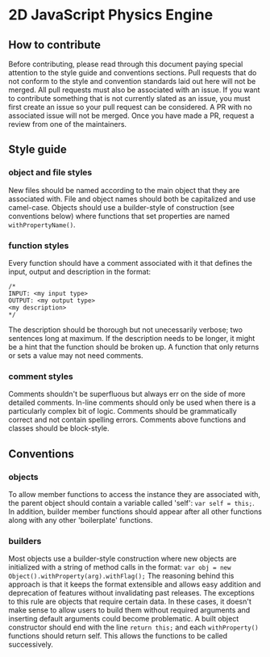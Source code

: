# 2D JavaScript Physics Engine

## How to contribute

Before contributing, please read through this document paying special attention to the style guide and conventions 
sections. Pull requests that do not conform to the style and convention standards laid out here will not be merged. 
All pull requests must also be associated with an issue. If you want to contribute something that is not currently 
slated as an issue, you must first create an issue so your pull request can be considered. A PR with 
no associated issue will not be merged. Once you have made a PR, request a review from one of the maintainers. 

## Style guide

### object and file styles
New files should be named according to the main object that they are associated with. File and object names should both 
be capitalized and use camel-case. Objects should use a builder-style of construction (see conventions below) where functions 
that set properties are named `withPropertyName()`.

### function styles
Every function should have a comment associated with it that defines the input, output and description in the format:
```
/*
INPUT: <my input type>
OUTPUT: <my output type>
<my description>
*/
```
The description should be thorough but not unecessarily verbose; two sentences long at maximum. If the description needs 
to be longer, it might be a hint that the function should be broken up. A function that only returns or sets a value may 
not need comments.

### comment styles
Comments shouldn't be superfluous but always err on the side of more detailed comments. In-line comments should only be 
used when there is a particularly complex bit of logic. Comments should be grammatically correct and not contain spelling errors. 
Comments above functions and classes should be block-style.

## Conventions

### objects
To allow member functions to access the instance they are associated with, the parent object should contain 
a variable called 'self': `var self = this;`. In addition, builder member functions should appear after all other 
functions along with any other 'boilerplate' functions.

### builders
Most objects use a builder-style construction where new objects are initialized with a string of method calls 
in the format: `var obj = new Object().withProperty(arg).withFlag();` The reasoning behind this approach is 
that it keeps the format extensible and allows easy addition and deprecation of features without invalidating past 
releases. The exceptions to this rule are objects that require certain data. In these cases, it doesn't make sense 
to allow users to build them without required arguments and inserting default arguments could become problematic. 
A built object constructor should end with the line `return this;` and each `withProperty()` functions should 
return self. This allows the functions to be called successively.
